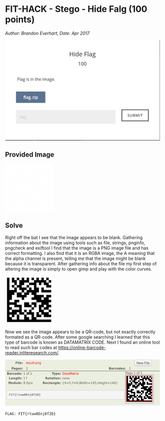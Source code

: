 # FIT-HACK - Stego - Hide Falg (100 points)
_Author: Brandon Everhart_, _Date: Apr 2017_

![Question](./Files/hideflag_question.png)

## Provided Image

![Img](./Files/hideflag_img.png)

## Solve

Right off the bat I see that the image appears to be blank. Gathering information about the image using tools such as file, strings, pnginfo, pngcheck and exiftool I find that the image is a PNG image file and has correct formatting. I also find that it is an RGBA image, the A meaning that the alpha channel is present, telling me that the image might be blank because it is transparent. After gathering info about the file my first
step of altering the image is simply to open gimp and play with the color curves. 

![Img](./Files/hideflag_result.png)

Now we see the image appears to be a QR-code, but not exactly correctly formated as a QR-code. After some google searching I learned that this type of barcode is known as DATAMATRIX CODE. Next I found an online tool to read such bar codes at https://online-barcode-reader.inliteresearch.com/. 

![Flag](./Files/hideflag_flag.png)

`FLAG: FIT{rtuw8Enj8f2D}`
